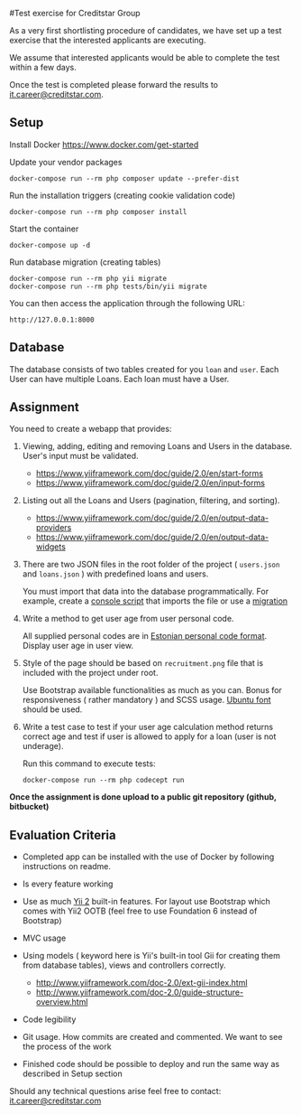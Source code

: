 #Test exercise for Creditstar Group

As a very first shortlisting procedure of candidates, we have set up a test exercise that the interested applicants are executing.  

We assume that interested applicants would be able to complete the test within a few days. 

Once the test is completed please forward the results to <it.career@creditstar.com>.

## Setup

Install Docker https://www.docker.com/get-started

Update your vendor packages

    docker-compose run --rm php composer update --prefer-dist
    
Run the installation triggers (creating cookie validation code)

    docker-compose run --rm php composer install    
    
Start the container

    docker-compose up -d
    
Run database migration (creating tables)

    docker-compose run --rm php yii migrate    
    docker-compose run --rm php tests/bin/yii migrate    
        
You can then access the application through the following URL:

    http://127.0.0.1:8000

## Database

The database consists of two tables created for you ```loan``` and ```user```. Each User can have multiple Loans. Each loan must have a User.

## Assignment

You need to create a webapp that provides:

1.  Viewing, adding, editing and removing Loans and Users in the database. User's input must be validated.
    * https://www.yiiframework.com/doc/guide/2.0/en/start-forms
    * https://www.yiiframework.com/doc/guide/2.0/en/input-forms

2.  Listing out all the Loans and Users (pagination, filtering, and sorting).
    * https://www.yiiframework.com/doc/guide/2.0/en/output-data-providers
    * https://www.yiiframework.com/doc/guide/2.0/en/output-data-widgets

3.  There are two JSON files in the root folder of the project ( ```users.json``` and ```loans.json``` ) with predefined loans and users. 

    You must import that data into the database programmatically. For example, create a [console script](https://www.yiiframework.com/doc/guide/2.0/en/tutorial-console) that imports the file or use a [migration](https://www.yiiframework.com/doc/guide/2.0/en/db-migrations)

4.  Write a method to get user age from user personal code. 
    
    All supplied personal codes are in [Estonian personal code format](https://en.wikipedia.org/wiki/National_identification_number#Estonia).
    Display user age in user view.

5.  Style of the page should be based on ```recruitment.png``` file that is included with the project under root.

    Use Bootstrap available functionalities as much as you can. Bonus for responsiveness ( rather mandatory ) and SCSS usage. [Ubuntu font](http://font.ubuntu.com) should be used.

6.  Write a test case to test if your user age calculation method returns correct age and test if user is allowed to apply for a loan (user is not underage).

    Run this command to execute tests:

        docker-compose run --rm php codecept run
    
**Once the assignment is done upload to a public git repository (github, bitbucket)**

## Evaluation Criteria

*  Completed app can be installed with the use of Docker by following instructions on readme.
*  Is every feature working
*  Use as much [Yii 2](https://www.yiiframework.com) built-in features. For layout use Bootstrap which comes with Yii2 OOTB (feel free to use Foundation 6 instead of Bootstrap)
*  MVC usage
*  Using models ( keyword here is Yii's built-in tool Gii for creating them from database tables), views and controllers correctly.
    *  http://www.yiiframework.com/doc-2.0/ext-gii-index.html
    *  http://www.yiiframework.com/doc-2.0/guide-structure-overview.html
   
*  Code legibility
*  Git usage. How commits are created and commented. We want to see the process of the work
*  Finished code should be possible to deploy and run the same way as described in Setup section

Should any technical questions arise feel free to contact: <it.career@creditstar.com>